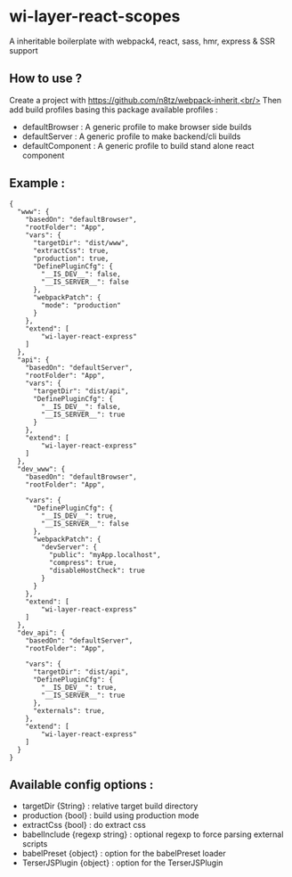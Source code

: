 # wi-layer-react-scopes

A inheritable boilerplate with webpack4, react, sass, hmr, express & SSR support

## How to use ?

Create a project with https://github.com/n8tz/webpack-inherit,<br/>
Then add build profiles basing this package available profiles :

- defaultBrowser   : A generic profile to make browser side builds
- defaultServer    : A generic profile to make backend/cli builds 
- defaultComponent : A generic profile to build stand alone react component

## Example :

```
{
  "www": {
    "basedOn": "defaultBrowser",
    "rootFolder": "App",
    "vars": {
      "targetDir": "dist/www",
      "extractCss": true,
      "production": true,
      "DefinePluginCfg": {
        "__IS_DEV__": false,
        "__IS_SERVER__": false
      },
      "webpackPatch": {
        "mode": "production"
      }
    },
    "extend": [
        "wi-layer-react-express"
    ]
  },
  "api": {
    "basedOn": "defaultServer",
    "rootFolder": "App",
    "vars": {
      "targetDir": "dist/api",
      "DefinePluginCfg": {
        "__IS_DEV__": false,
        "__IS_SERVER__": true
      }
    },
    "extend": [
        "wi-layer-react-express"
    ]
  },
  "dev_www": {
    "basedOn": "defaultBrowser",
    "rootFolder": "App",
    
    "vars": {
      "DefinePluginCfg": {
        "__IS_DEV__": true,
        "__IS_SERVER__": false
      },
      "webpackPatch": {
        "devServer": {
          "public": "myApp.localhost",
          "compress": true,
          "disableHostCheck": true
        }
      }
    },
    "extend": [
        "wi-layer-react-express"
    ]
  },
  "dev_api": {
    "basedOn": "defaultServer",
    "rootFolder": "App",
    
    "vars": {
      "targetDir": "dist/api",
      "DefinePluginCfg": {
        "__IS_DEV__": true,
        "__IS_SERVER__": true
      },      
      "externals": true,
    },
    "extend": [
        "wi-layer-react-express"
    ]
  }
}
```


## Available config options :

- targetDir {String}            : relative target build directory
- production {bool}             : build using production mode
- extractCss {bool}             : do extract css
- babelInclude {regexp string}  : optional regexp to force parsing external scripts
- babelPreset {object}          : option for the babelPreset loader
- TerserJSPlugin {object}       : option for the TerserJSPlugin


